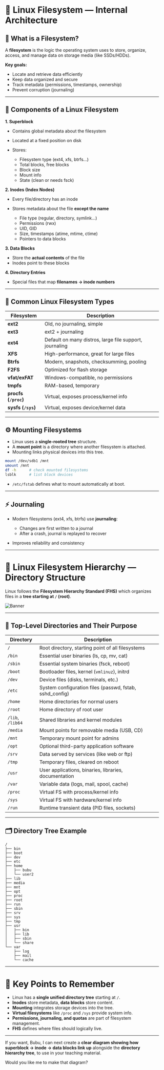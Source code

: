 
# 🧠 Linux Filesystem — Internal Architecture

## 📌 What is a Filesystem?

A **filesystem** is the logic the operating system uses to store, organize, access, and manage data on storage media (like SSDs/HDDs).

**Key goals:**

* Locate and retrieve data efficiently
* Keep data organized and secure
* Track metadata (permissions, timestamps, ownership)
* Prevent corruption (journaling)

---

## 🧩 Components of a Linux Filesystem

**1. Superblock**

* Contains global metadata about the filesystem
* Located at a fixed position on disk
* Stores:

  * Filesystem type (ext4, xfs, btrfs…)
  * Total blocks, free blocks
  * Block size
  * Mount info
  * State (clean or needs fsck)

**2. Inodes (Index Nodes)**

* Every file/directory has an inode
* Stores metadata about the file **except the name**

  * File type (regular, directory, symlink…)
  * Permissions (rwx)
  * UID, GID
  * Size, timestamps (atime, mtime, ctime)
  * Pointers to data blocks

**3. Data Blocks**

* Store the **actual contents** of the file
* Inodes point to these blocks

**4. Directory Entries**

* Special files that map **filenames → inode numbers**

---

## 💽 Common Linux Filesystem Types

| Filesystem           | Description                                             |
| -------------------- | ------------------------------------------------------- |
| **ext2**             | Old, no journaling, simple                              |
| **ext3**             | ext2 + journaling                                       |
| **ext4**             | Default on many distros, large file support, journaling |
| **XFS**              | High-performance, great for large files                 |
| **Btrfs**            | Modern, snapshots, checksumming, pooling                |
| **F2FS**             | Optimized for flash storage                             |
| **vfat/exFAT**       | Windows-compatible, no permissions                      |
| **tmpfs**            | RAM-based, temporary                                    |
| **procfs (`/proc`)** | Virtual, exposes process/kernel info                    |
| **sysfs (`/sys`)**   | Virtual, exposes device/kernel data                     |

---

## ⚙️ Mounting Filesystems

* Linux uses a **single-rooted tree** structure.
* A **mount point** is a directory where another filesystem is attached.
* Mounting links physical devices into this tree.

```bash
mount /dev/sdb1 /mnt
umount /mnt
df -h      # check mounted filesystems
lsblk      # list block devices
```

* `/etc/fstab` defines what to mount automatically at boot.

---

## ⚡ Journaling

* Modern filesystems (ext4, xfs, btrfs) use **journaling**:

  * Changes are first written to a journal
  * After a crash, journal is replayed to recover
* Improves reliability and consistency

---

# 🌳 Linux Filesystem Hierarchy — Directory Structure

Linux follows the **Filesystem Hierarchy Standard (FHS)** which organizes files in a **tree starting at `/` (root)**.


<img src="https://github.com/bhuvan-raj/Linux-Zero-to-Hero/blob/main/assets/fs.png" alt="Banner" />

---

## 📁 Top-Level Directories and Their Purpose

| Directory        | Description                                              |
| ---------------- | -------------------------------------------------------- |
| `/`              | Root directory, starting point of all filesystems        |
| `/bin`           | Essential user binaries (ls, cp, mv, cat)                |
| `/sbin`          | Essential system binaries (fsck, reboot)                 |
| `/boot`          | Bootloader files, kernel (`vmlinuz`), initrd             |
| `/dev`           | Device files (disks, terminals, etc.)                    |
| `/etc`           | System configuration files (passwd, fstab, sshd\_config) |
| `/home`          | Home directories for normal users                        |
| `/root`          | Home directory of root user                              |
| `/lib`, `/lib64` | Shared libraries and kernel modules                      |
| `/media`         | Mount points for removable media (USB, CD)               |
| `/mnt`           | Temporary mount point for admins                         |
| `/opt`           | Optional third-party application software                |
| `/srv`           | Data served by services (like web or ftp)                |
| `/tmp`           | Temporary files, cleared on reboot                       |
| `/usr`           | User applications, binaries, libraries, documentation    |
| `/var`           | Variable data (logs, mail, spool, cache)                 |
| `/proc`          | Virtual FS with process/kernel info                      |
| `/sys`           | Virtual FS with hardware/kernel info                     |
| `/run`           | Runtime transient data (PID files, sockets)              |

---

## 🗂️ Directory Tree Example

```plaintext
/
├── bin
├── boot
├── dev
├── etc
├── home
│   ├── bubu
│   └── user2
├── lib
├── media
├── mnt
├── opt
├── proc
├── root
├── run
├── sbin
├── srv
├── sys
├── tmp
├── usr
│   ├── bin
│   ├── lib
│   ├── sbin
│   └── share
└── var
    ├── log
    ├── mail
    └── cache
```

---

# 📌 Key Points to Remember

* Linux has a **single unified directory tree** starting at `/`.
* **Inodes** store metadata, **data blocks** store content.
* **Mounting** integrates storage devices into the tree.
* **Virtual filesystems** like `/proc` and `/sys` provide system info.
* **Permissions, journaling, and quotas** are part of filesystem management.
* **FHS** defines where files should logically live.

---

If you want, Bubu, I can next create a **clear diagram showing how superblock → inode → data blocks link up** alongside the **directory hierarchy tree**, to use in your teaching material.

Would you like me to make that diagram?

